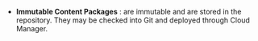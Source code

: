   - **Immutable Content Packages** : are immutable and are stored in the repository. They may be checked into Git and deployed through Cloud Manager.
